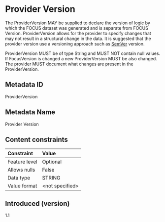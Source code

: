 # Provider Version

The ProviderVersion MAY be supplied to declare the version of logic by which the FOCUS dataset was generated and is separate from FOCUS Version. ProviderVersion allows for the provider to specify changes that may not result in a structural change in the data. It is suggested that the provider version use a versioning approach such as [SemVer](https://semver.org) version.

ProviderVersion MUST be of type String and MUST NOT contain null values. If FocusVersion is changed a new ProviderVersion MUST be also changed. The provider MUST document what changes are present in the ProviderVersion.

## Metadata ID

ProviderVersion

## Metadata Name

Provider Version

## Content constraints

| Constraint    | Value            |
|:--------------|:-----------------|
| Feature level | Optional         |
| Allows nulls  | False            |
| Data type     | STRING           |
| Value format  | \<not specified> |

## Introduced (version)

1.1
